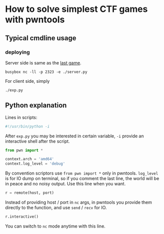 # How to solve simplest CTF games with pwntools

## Typical cmdline usage

### deploying

Server side is same as the [last game](../nc-game).

`busybox nc -ll -p 2323 -e ./server.py`

For client side, simply

`./exp.py`

## Python explanation

Lines in scripts:

```python
#!/usr/bin/python -i
```

After `exp.py` you may be interested in certain variable, `-i` provide an interactive shell after the script.

```python
from pwn import *

context.arch = 'amd64'
context.log_level = 'debug'
```

By convention scriptors use `from pwn import *` only in pwntools.
`log_level` is for IO dump on terminal, so if you comment the last line, the world will be in peace and no noisy output. Use this line when you want.

```python
r = remote(host, port)
```

Instead of providing host / port in `nc` args, in pwntools you provide them directly to the function, and use `send` / `recv` for IO.

```python
r.interactive()
```

You can switch to `nc` mode anytime with this line.

